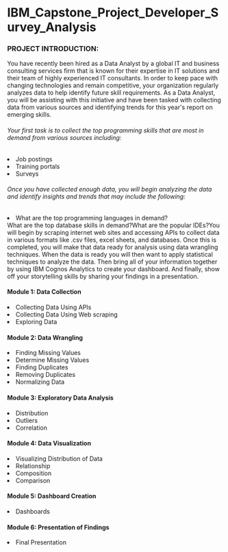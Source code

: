 # IBM_Capstone_Project_Developer_Survey_Analysis
<h3>PROJECT INTRODUCTION:</h3>
<p>You have recently been hired as a Data Analyst by a global IT and business consulting services firm that is known for their expertise in IT solutions and their team of highly experienced IT consultants. In order to keep pace with changing technologies and remain competitive, your organization regularly analyzes data to help identify future skill requirements. 
As a Data Analyst, you will be assisting with this initiative and have been tasked with collecting data from various sources and identifying trends for this year's report on emerging skills.</p>
<h6>Your first task is to collect the top programming skills that are most in demand from various sources including:</h6>
<li>Job postings</li>
<li>Training portals</li>
<li>Surveys</li>
<h6>Once you have collected enough data, you will begin analyzing the data and identify insights and trends that may include the following:</h6>
<li>What are the top programming languages in demand?</li
<li>What are the top database skills in demand?</li
<li>What are the popular IDEs?</li
<p>You will begin by scraping internet web sites and accessing APIs to collect data in various formats like .csv files, excel sheets, and databases. 
Once this is completed, you will make that data ready for analysis using data wrangling techniques. 
When the data is ready you will then want to apply statistical techniques to analyze the data. Then bring all of your information together by using IBM Cognos Analytics to create your dashboard. And finally, show off your storytelling skills by sharing your findings in a presentation.</p>



<h4>Module 1: Data Collection</h4> 
<li>Collecting Data Using APIs </li>
<li>Collecting Data Using Web scraping</li>
<li>Exploring Data</li>
<h4>Module 2: Data Wrangling</h4> 
<li>Finding Missing Values</li> 
<li>Determine Missing Values</li> 
<li>Finding Duplicates</li> 
<li>Removing Duplicates</li> 
<li>Normalizing Data</li>
<h4>Module 3: Exploratory Data Analysis</h4> 
<li>Distribution</li> 
<li>Outliers</li> 
<li>Correlation</li>
<h4>Module 4: Data Visualization</h4> 
<li>Visualizing Distribution of Data</li> 
<li>Relationship</li> 
<li>Composition</li> 
<li>Comparison</li>
<h4>Module 5: Dashboard Creation</h4>
<li>Dashboards</li>
<h4>Module 6: Presentation of Findings</h4>
<li>Final Presentation</li>
